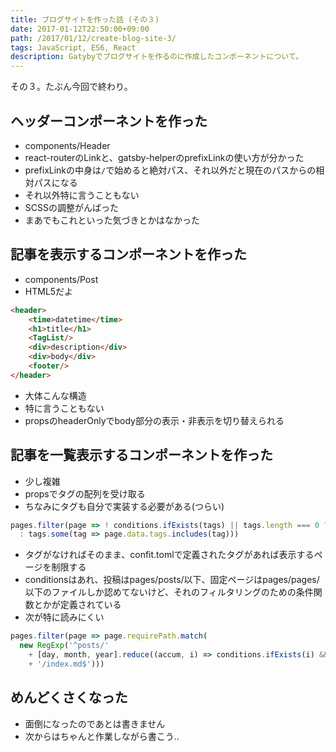 ```yaml
---
title: ブログサイトを作った話 (その３)
date: 2017-01-12T22:50:00+09:00
path: /2017/01/12/create-blog-site-3/
tags: JavaScript, ES6, React
description: Gatybyでブログサイトを作るのに作成したコンポーネントについて。
---
```


その３。たぶん今回で終わり。

## ヘッダーコンポーネントを作った
- components/Header
- react-routerのLinkと、gatsby-helperのprefixLinkの使い方が分かった
- prefixLinkの中身は```/```で始めると絶対パス、それ以外だと現在のパスからの相対パスになる
- それ以外特に言うこともない
- SCSSの調整がんばった
- まあでもこれといった気づきとかはなかった


## 記事を表示するコンポーネントを作った
- components/Post
- HTML5だよ
```html
<header>
    <time>datetime</time>
    <h1>title</h1>
    <TagList/>
    <div>description</div>
    <div>body</div>
    <footer/>
</header>
```
- 大体こんな構造
- 特に言うこともない
- propsのheaderOnlyでbody部分の表示・非表示を切り替えられる


## 記事を一覧表示するコンポーネントを作った
- 少し複雑
- propsでタグの配列を受け取る
- ちなみにタグも自分で実装する必要がある(つらい)
```javascript
pages.filter(page => ! conditions.ifExists(tags) || tags.length === 0 ? true
  : tags.some(tag => page.data.tags.includes(tag)))
```
- タグがなければそのまま、confit.tomlで定義されたタグがあれば表示するページを制限する
- conditionsはあれ、投稿はpages/posts/以下、固定ページはpages/pages/以下のファイルしか認めてないけど、それのフィルタリングのための条件関数とかが定義されている
- 次が特に読みにくい
```javascript
pages.filter(page => page.requirePath.match(
  new RegExp('^posts/'
    + [day, month, year].reduce((accum, i) => conditions.ifExists(i) && i !== "" ? `${i}/${accum}` : '.*', '.*')
    + '/index.md$')))
```

## めんどくさくなった
- 面倒になったのであとは書きません
- 次からはちゃんと作業しながら書こう..
